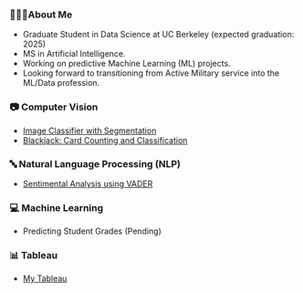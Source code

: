 ### 👨🏻‍🎓About Me
- Graduate Student in Data Science at UC Berkeley (expected graduation: 2025)
- MS in Artificial Intelligence.
- Working on predictive Machine Learning (ML) projects.
- Looking forward to transitioning from Active Military service into the ML/Data profession.
 
### 📷 Computer Vision
- [Image Classifier with Segmentation](https://github.com/EGMNZ/Cat-Dog-Image-Classifier-with-Segmentation)
- [Blackjack: Card Counting and Classification](https://github.com/EGMNZ/Blackjack-card-counting-with-classification)

### 🔤 Natural Language Processing (NLP)
- [Sentimental Analysis using VADER](https://github.com/EGMNZ/VADER-sentimental-analysis)

### 💻 Machine Learning
- Predicting Student Grades (Pending)

### 📊 Tableau
- [My Tableau](https://public.tableau.com/app/profile/edgar.munoz7941/vizzes)

<!--
**EGMNZ/egmnz** is a ✨ _special_ ✨ repository because its `README.md` (this file) appears on your GitHub profile.

Here are some ideas to get you started:

- 🔭 I’m currently working on ...
- 🌱 I’m currently learning ...
- 👯 I’m looking to collaborate on ...
- 🤔 I’m looking for help with ...
- 💬 Ask me about ...
- 📫 How to reach me: ...
- 😄 Pronouns: ...
- ⚡ Fun fact: ...
-->
